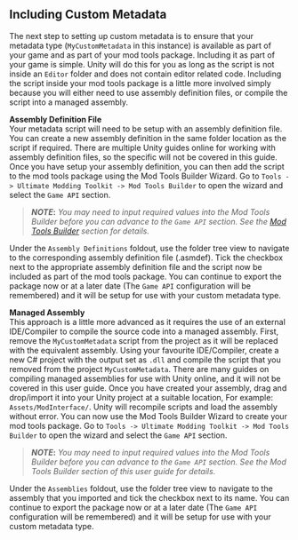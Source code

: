 ﻿Including Custom Metadata
-------------------------

The next step to setting up custom metadata is to ensure that your metadata type (`MyCustomMetadata` in this instance) is available as part of your game and as part of your mod tools package. Including it as part of your game is simple. Unity will do this for you as long as the script is not inside an `Editor` folder and does not contain editor related code.
Including the script inside your mod tools package is a little more involved simply because you will either need to use assembly definition files, or compile the script into a managed assembly.

**Assembly Definition File**  
Your metadata script will need to be setup with an assembly definition file. You can create a new assembly definition in the same folder location as the script if required. There are multiple Unity guides online for working with assembly definition files, so the specific will not be covered in this guide. Once you have setup your assembly definition, you can then add the script to the mod tools package using the Mod Tools Builder Wizard. Go to `Tools -> Ultimate Modding Toolkit -> Mod Tools Builder` to open the wizard and select the `Game API` section.


> **_NOTE_:** _You may need to input required values into the Mod Tools Builder before you can advance to the `Game API` section. See the [Mod Tools Builder]() section for details._

Under the `Assembly Definitions` foldout, use the folder tree view to navigate to the corresponding assembly definition file (.asmdef). Tick the checkbox next to the appropriate assembly definition file and the script now be included as part of the mod tools package. You can continue to export the package now or at a later date (The `Game API` configuration will be remembered) and it will be setup for use with your custom metadata type.

**Managed Assembly**  
This approach is a little more advanced as it requires the use of an external IDE/Compiler to compile the source code into a managed assembly. First, remove the `MyCustomMetadata` script from the project as it will be replaced with the equivalent assembly. Using your favourite IDE/Compiler, create a new C# project with the output set as `.dll` and compile the script that you removed from the project `MyCustomMetadata`. There are many guides on compiling managed assemblies for use with Unity online, and it will not be covered in this user guide.
Once you have created your assembly, drag and drop/import it into your Unity project at a suitable location, For example: `Assets/ModInterface/`. Unity will recompile scripts and load the assembly without error. You can now use the Mod Tools Builder Wizard to create your mod tools package. Go to `Tools -> Ultimate Modding Toolkit -> Mod Tools Builder` to open the wizard and select the `Game API` section.

> **_NOTE_:** _You may need to input required values into the Mod Tools Builder before you can advance to the `Game API` section. See the Mod Tools Builder section of this user guide for details._

Under the `Assemblies` foldout, use the folder tree view to navigate to the assembly that you imported and tick the checkbox next to its name. You can continue to export the package now or at a later date (The `Game API` configuration will be remembered) and it will be setup for use with your custom metadata type.
